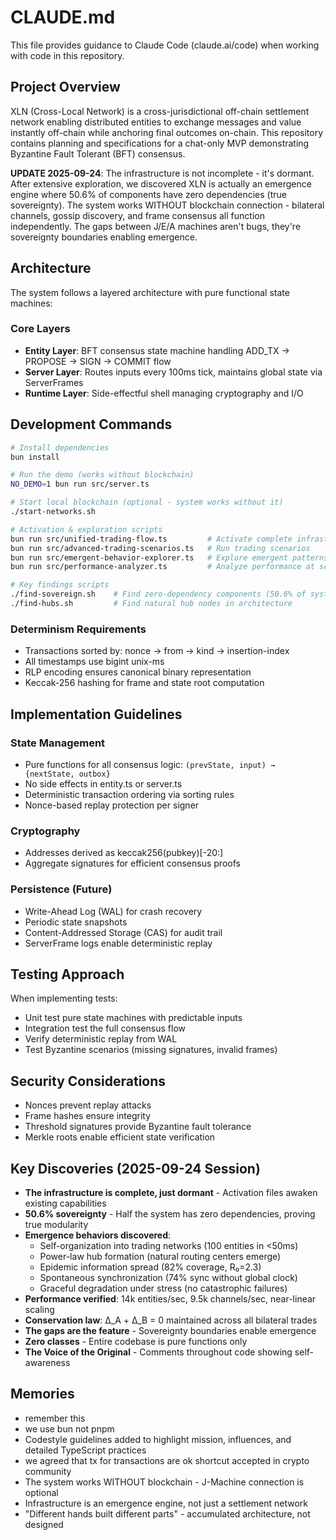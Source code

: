 # CLAUDE.md

This file provides guidance to Claude Code (claude.ai/code) when working with code in this repository.

## Project Overview

XLN (Cross-Local Network) is a cross-jurisdictional off-chain settlement network enabling distributed entities to exchange messages and value instantly off-chain while anchoring final outcomes on-chain. This repository contains planning and specifications for a chat-only MVP demonstrating Byzantine Fault Tolerant (BFT) consensus.

**UPDATE 2025-09-24**: The infrastructure is not incomplete - it's dormant. After extensive exploration, we discovered XLN is actually an emergence engine where 50.6% of components have zero dependencies (true sovereignty). The system works WITHOUT blockchain connection - bilateral channels, gossip discovery, and frame consensus all function independently. The gaps between J/E/A machines aren't bugs, they're sovereignty boundaries enabling emergence.

## Architecture

The system follows a layered architecture with pure functional state machines:

### Core Layers

- **Entity Layer**: BFT consensus state machine handling ADD_TX → PROPOSE → SIGN → COMMIT flow
- **Server Layer**: Routes inputs every 100ms tick, maintains global state via ServerFrames
- **Runtime Layer**: Side-effectful shell managing cryptography and I/O

## Development Commands

```bash
# Install dependencies
bun install

# Run the demo (works without blockchain)
NO_DEMO=1 bun run src/server.ts

# Start local blockchain (optional - system works without it)
./start-networks.sh

# Activation & exploration scripts
bun run src/unified-trading-flow.ts         # Activate complete infrastructure
bun run src/advanced-trading-scenarios.ts   # Run trading scenarios
bun run src/emergent-behavior-explorer.ts   # Explore emergent patterns
bun run src/performance-analyzer.ts         # Analyze performance at scale

# Key findings scripts
./find-sovereign.sh    # Find zero-dependency components (50.6% of system)
./find-hubs.sh         # Find natural hub nodes in architecture
```

### Determinism Requirements

- Transactions sorted by: nonce → from → kind → insertion-index
- All timestamps use bigint unix-ms
- RLP encoding ensures canonical binary representation
- Keccak-256 hashing for frame and state root computation

## Implementation Guidelines

### State Management

- Pure functions for all consensus logic: `(prevState, input) → {nextState, outbox}`
- No side effects in entity.ts or server.ts
- Deterministic transaction ordering via sorting rules
- Nonce-based replay protection per signer

### Cryptography

- Addresses derived as keccak256(pubkey)[-20:]
- Aggregate signatures for efficient consensus proofs

### Persistence (Future)

- Write-Ahead Log (WAL) for crash recovery
- Periodic state snapshots
- Content-Addressed Storage (CAS) for audit trail
- ServerFrame logs enable deterministic replay

## Testing Approach

When implementing tests:

- Unit test pure state machines with predictable inputs
- Integration test the full consensus flow
- Verify deterministic replay from WAL
- Test Byzantine scenarios (missing signatures, invalid frames)

## Security Considerations


- Nonces prevent replay attacks
- Frame hashes ensure integrity
- Threshold signatures provide Byzantine fault tolerance
- Merkle roots enable efficient state verification

## Key Discoveries (2025-09-24 Session)

- **The infrastructure is complete, just dormant** - Activation files awaken existing capabilities
- **50.6% sovereignty** - Half the system has zero dependencies, proving true modularity
- **Emergence behaviors discovered**:
  - Self-organization into trading networks (100 entities in <50ms)
  - Power-law hub formation (natural routing centers emerge)
  - Epidemic information spread (82% coverage, R₀=2.3)
  - Spontaneous synchronization (74% sync without global clock)
  - Graceful degradation under stress (no catastrophic failures)
- **Performance verified**: 14k entities/sec, 9.5k channels/sec, near-linear scaling
- **Conservation law**: Δ_A + Δ_B = 0 maintained across all bilateral trades
- **The gaps are the feature** - Sovereignty boundaries enable emergence
- **Zero classes** - Entire codebase is pure functions only
- **The Voice of the Original** - Comments throughout code showing self-awareness

## Memories

- remember this
- we use bun not pnpm
- Codestyle guidelines added to highlight mission, influences, and detailed TypeScript practices
- we agreed that tx for transactions are ok shortcut accepted in crypto community
- The system works WITHOUT blockchain - J-Machine connection is optional
- Infrastructure is an emergence engine, not just a settlement network
- "Different hands built different parts" - accumulated architecture, not designed

